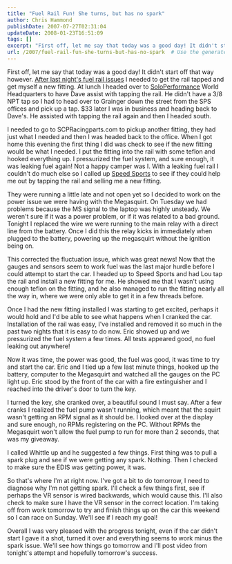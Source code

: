 ```yaml
---
title: "Fuel Rail Fun! She turns, but has no spark"
author: Chris Hammond
publishDate: 2007-07-27T02:31:04
updateDate: 2008-01-23T16:51:09
tags: []
excerpt: "First off, let me say that today was a good day! It didn't start off that way  however. After last night's fuel rail issues I needed to get the rail  tapped and get myself a new fitting. At lunch I headed over to SoloPerformance World  Headquarters to have Dave assist with tapping the rail. He didn't have a 3/8 NPT  tap so I had to head over to Grainger down the street from the SPS offices and  pick up a tap. $33 later I was in business and heading back to Dave's. He  assisted with tapping the rail again and then I headed south. I needed to go to SCPRacingparts.com to pickup another fitting, they had just  what I needed and then I was headed back to the office. When I got home this  evening the first thing I did was check to see if the new fitting would be what  I needed. I put the fitting into the rail with some teflon and hooked everything  up. I pressurized the fuel system, and sure enough, it was leaking fuel again!  Not a happy camper was I. With a leaking fuel rail I couldn't do much else so I  called up Speed  Sports to see if they could help me out by tapping the rail and selling me a  new fitting. They were running a little late and not open yet so I decided to work on the  power issue we were having with the Megasquirt. On Tuesday we had problems  because the MS signal to the laptop was highly unsteady. We weren't sure if it  was a power problem, or if it was related to a bad ground. Tonight I replaced  the wire we were running to the main relay with a direct line from the battery.  Once I did this the relay kicks in immediately when plugged to the battery,  powering up the megasquirt without the ignition being on. This corrected the fluctuation issue, which was great news! Now that the  gauges and sensors seem to work fuel was the last major hurdle before I could  attempt to start the car. I headed up to Speed Sports and had Lou tap the rail  and install a new fitting for me. He showed me that I wasn't using enough teflon  on the fitting, and he also managed to run the fitting nearly all the way in,  where we were only able to get it in a few threads before. Once I had the new fitting installed I was starting to get excited, perhaps  it would hold and I'd be able to see what happens when I cranked the car.  Installation of the rail was easy, I've installed and removed it so much in the  past two nights that it is easy to do now. Eric showed up and we pressurized the  fuel system a few times. All tests appeared good, no fuel leaking out anywhere! Now it was time, the power was good, the fuel was good, it was time to try  and start the car. Eric and I tied up a few last minute things, hooked up the  battery, computer to the Megasquirt and watched all the gauges on the PC light  up. Eric stood by the front of the car with a fire extinguisher and I reached  into the driver's door to turn the key. I turned the key, she cranked over, a beautiful sound I must say. After a few  cranks I realized the fuel pump wasn't running, which meant that the squirt  wasn't getting an RPM signal as it should be. I looked over at the display and  sure enough, no RPMs registering on the PC. Without RPMs the Megasquirt won't  allow the fuel pump to run for more than 2 seconds, that was my giveaway. I called Whittle up and he suggested a few things. First thing was to pull a  spark plug and see if we were getting any spark. Nothing. Then I checked to make  sure the EDIS was getting power, it was. So that's where I'm at right now. I've got a bit to do tomorrow, I need to  diagnose why I'm not getting spark. I'll check a few things first, see if  perhaps the VR sensor is wired backwards, which would cause this. I'll also  check to make sure I have the VR sensor in the correct location. I'm taking off  from work tomorrow to try and finish things up on the car this weekend so I can  race on Sunday. We'll see if I reach my goal! Overall I was very pleased with the progress tonight, even if the car didn't  start I gave it a shot,..."
url: /2007/fuel-rail-fun-she-turns-but-has-no-spark  # Use the generated URL with year
---
```

<p>First off, let me say that today was a good day! It didn't start off that way  however. <a target="_blank" href="../../../../../Blog/tabid/53/EntryID/85/Default.aspx">After last night's fuel rail issues</a> I needed to get the rail  tapped and get myself a new fitting. At lunch I headed over to <a target="_blank" href="https://www.soloperformance.com/">SoloPerformance</a> World  Headquarters to have Dave assist with tapping the rail. He didn't have a 3/8 NPT  tap so I had to head over to Grainger down the street from the SPS offices and  pick up a tap. $33 later I was in business and heading back to Dave's. He  assisted with tapping the rail again and then I headed south.</p> <p>I needed to go to SCPRacingparts.com to pickup another fitting, they had just  what I needed and then I was headed back to the office. When I got home this  evening the first thing I did was check to see if the new fitting would be what  I needed. I put the fitting into the rail with some teflon and hooked everything  up. I pressurized the fuel system, and sure enough, it was leaking fuel again!  Not a happy camper was I. With a leaking fuel rail I couldn't do much else so I  called up <a target="_blank" href="https://www.speedsportstopfuel.com/">Speed  Sports</a> to see if they could help me out by tapping the rail and selling me a  new fitting.</p> <p>They were running a little late and not open yet so I decided to work on the  power issue we were having with the Megasquirt. On Tuesday we had problems  because the MS signal to the laptop was highly unsteady. We weren't sure if it  was a power problem, or if it was related to a bad ground. Tonight I replaced  the wire we were running to the main relay with a direct line from the battery.  Once I did this the relay kicks in immediately when plugged to the battery,  powering up the megasquirt without the ignition being on.</p> <p>This corrected the fluctuation issue, which was great news! Now that the  gauges and sensors seem to work fuel was the last major hurdle before I could  attempt to start the car. I headed up to Speed Sports and had Lou tap the rail  and install a new fitting for me. He showed me that I wasn't using enough teflon  on the fitting, and he also managed to run the fitting nearly all the way in,  where we were only able to get it in a few threads before.</p> <p>Once I had the new fitting installed I was starting to get excited, perhaps  it would hold and I'd be able to see what happens when I cranked the car.  Installation of the rail was easy, I've installed and removed it so much in the  past two nights that it is easy to do now. Eric showed up and we pressurized the  fuel system a few times. All tests appeared good, no fuel leaking out anywhere!</p> <p>Now it was time, the power was good, the fuel was good, it was time to try  and start the car. Eric and I tied up a few last minute things, hooked up the  battery, computer to the Megasquirt and watched all the gauges on the PC light  up. Eric stood by the front of the car with a fire extinguisher and I reached  into the driver's door to turn the key.</p> <p>I turned the key, she cranked over, a beautiful sound I must say. After a few  cranks I realized the fuel pump wasn't running, which meant that the squirt  wasn't getting an RPM signal as it should be. I looked over at the display and  sure enough, no RPMs registering on the PC. Without RPMs the Megasquirt won't  allow the fuel pump to run for more than 2 seconds, that was my giveaway.</p> <p>I called Whittle up and he suggested a few things. First thing was to pull a  spark plug and see if we were getting any spark. Nothing. Then I checked to make  sure the EDIS was getting power, it was.</p> <p>So that's where I'm at right now. I've got a bit to do tomorrow, I need to  diagnose why I'm not getting spark. I'll check a few things first, see if  perhaps the VR sensor is wired backwards, which would cause this. I'll also  check to make sure I have the VR sensor in the correct location. I'm taking off  from work tomorrow to try and finish things up on the car this weekend so I can  race on Sunday. We'll see if I reach my goal!</p> <p>Overall I was very pleased with the progress tonight, even if the car didn't  start I gave it a shot, turned it over and everything seems to work minus the  spark issue. We'll see how things go tomorrow and I'll post video from tonight's  attempt and hopefully tomorrow's success.</p>
